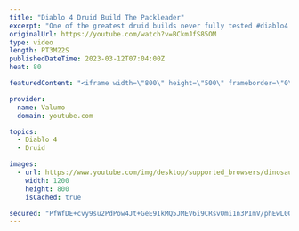 ```yaml
---
title: "Diablo 4 Druid Build The Packleader"
excerpt: "One of the greatest druid builds never fully tested #diablo4 #diablo #druid #diablo4druidbuild."
originalUrl: https://youtube.com/watch?v=BCkmJfS85OM
type: video
length: PT3M22S
publishedDateTime: 2023-03-12T07:04:00Z
heat: 80

featuredContent: "<iframe width=\"800\" height=\"500\" frameborder=\"0\" src=\"https://www.youtube.com/embed/BCkmJfS85OM\" allow=\"accelerometer; autoplay; encrypted-media; gyroscope; picture-in-picture\" allowfullscreen></iframe>"

provider:
  name: Valumo
  domain: youtube.com

topics:
  - Diablo 4
  - Druid

images:
  - url: https://www.youtube.com/img/desktop/supported_browsers/dinosaur.png
    width: 1200
    height: 800
    isCached: true

secured: "PfWfDE+cvy9su2PdPow4Jt+GeE9IkMQ5JMEV6i9CRsvOmi1n3PImV/phEwL0Ot+wgbuauD2UaqF4O1npxW9uQA76LbEjrhoYnydmbmColSIgq49KCJO2Trm0YeHxZZOttqEzXJOYEWDX+XDGnSHaqgJz/tf2/btsdY/qZFfP908jdmtoHo+8RIvah1/YzigxScNqjcr+e2/1XMzqtSzEqrSz+aNZxoa1NxcJ7icIh66nCjCKk3QhyUei81S+WD7Id4GgZj6yj2wUk4JneY9LLWoMtnwwP2EYb59Fp77I00UkPUbiGw6wR0rmo4goektEdxgYXelHkG5pAz2zZb2ZkQ8RRrCfI1j5H2oF+LSnu6vi008efSzGWN70xI5SRmT4ZT9QnDPnU5aIR7RwuVJPI18+aW8Q/KCn4IKRrD2tq5Q=;dnkhzqVWGQ3DQMDkWWG1Sg=="
---
```


